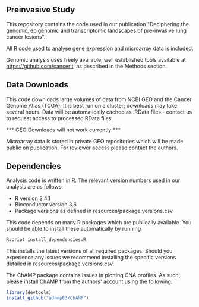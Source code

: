 ## Preinvasive Study

This repository contains the code used in our publication "Deciphering the genomic, epigenomic and transcriptomic landscapes of pre-invasive lung cancer lesions". 

All R code used to analyse gene expression and microarray data is included.

Genomic analysis uses freely available, well established tools available at https://github.com/cancerit, as described in the Methods section.

## Data Downloads

This code downloads large volumes of data from NCBI GEO and the Cancer Genome Atlas (TCGA). It is best run on a cluster; downloads may take several hours. Data will be automatically cached as .RData files - contact us to request access to processed RData files.

*** GEO Downloads will not work currently ***

Microarray data is stored in private GEO repositories which will be made public on publication. For reviewer access please contact the authors.


## Dependencies

Analysis code is written in R. The relevant version numbers used in our analysis are as follows:

* R version 3.4.1
* Bioconductor version 3.6
* Package versions as defined in resources/package.versions.csv

This code depends on many R packages which are publically available. You should be able to install these automatically by running 

```r
Rscript install_dependencies.R
```
  
This installs the latest versions of all required packages. Should you experience any issues we recommend installing the specific versions detailed in resources/package.versions.csv.

The ChAMP package contains issues in plotting CNA profiles. As such, please install ChAMP from the authors' account using the following:

```r
library(devtools)
install_github("adamp83/ChAMP")
```